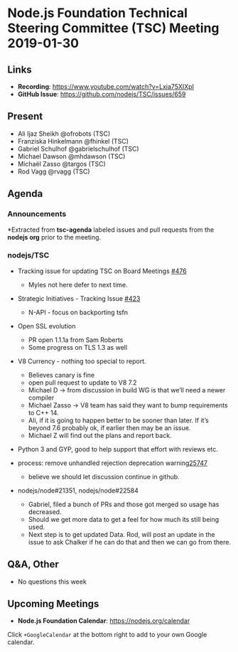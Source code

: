 # Node.js Foundation Technical Steering Committee (TSC) Meeting 2019-01-30

## Links

* **Recording**:  <https://www.youtube.com/watch?v=Lxia75XIXpI>
* **GitHub Issue**: <https://github.com/nodejs/TSC/issues/659>

## Present
* Ali Ijaz Sheikh @ofrobots (TSC)
* Franziska Hinkelmann @fhinkel (TSC)
* Gabriel Schulhof @gabrielschulhof (TSC)
* Michael Dawson @mhdawson (TSC)
* Michaël Zasso @targos (TSC)
* Rod Vagg @rvagg (TSC)

## Agenda

### Announcements

*Extracted from **tsc-agenda** labeled issues and pull requests from the **nodejs org** prior to the meeting.

### nodejs/TSC

* Tracking issue for updating TSC on Board Meetings [#476](https://github.com/nodejs/TSC/issues/476)
  * Myles not here defer to next time.
* Strategic Initiatives - Tracking Issue [#423](https://github.com/nodejs/TSC/issues/423)
  * N-API - focus on backporting tsfn
* Open SSL evolution
  * PR open 1.1.1a from Sam Roberts
  * Some progress on TLS 1.3 as well
* V8 Currency - nothing too special to report.
  * Believes canary is fine
  * open pull request to update to V8 7.2
  * Michael D -> from discussion in build WG is that we’ll need a newer compiler
  * Michael Zasso -> V8 team has said they want to bump requirements to
    C++ 14.
  * Ali, if it is going to happen better to be sooner than later. If it’s beyond 7.6
    probably ok, if earlier then may be an issue.
  * Michael Z will find out the plans and report back.
* Python 3 and GYP, good to help support that effort with reviews etc.

* process: remove unhandled rejection deprecation warning[25747](https://github.com/nodejs/node/pull/25747)
  * believe we should let discussion continue in github.

* nodejs/node#21351,  nodejs/node#22584
  * Gabriel, filed a bunch of PRs and those got merged so usage has
    decreased.
  * Should we get more data to get a feel for how much its still being
    used.
  * Next step is to get updated Data. Rod, will post an update in the
    issue to ask Chalker if he can do that and then we can go
    from there.

## Q&A, Other

* No questions this week

## Upcoming Meetings

* **Node.js Foundation Calendar**: <https://nodejs.org/calendar>

Click `+GoogleCalendar` at the bottom right to add to your own Google calendar.
